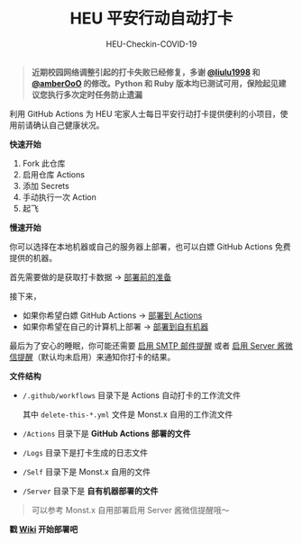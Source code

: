 <h1 align="center">HEU 平安行动自动打卡</h1>

<div align="center">HEU-Checkin-COVID-19</div></br>


> **近期校园网络调整引起的打卡失败已经修复，多谢 [@liulu1998](https://github.com/liulu1998) 和 [@amberOoO](https://github.com/amberOoO) 的修改。Python 和 Ruby 版本均已测试可用，保险起见建议您执行多次定时任务防止遗漏**

利用 GitHub Actions 为 HEU 宅家人士每日平安行动打卡提供便利的小项目，使用前请确认自己健康状况。


**快速开始**

 1. Fork 此仓库
 2. 启用仓库 Actions
 3. 添加 Secrets
 4. 手动执行一次 Action
 5. 起飞


**慢速开始**

你可以选择在本地机器或自己的服务器上部署，也可以白嫖 GitHub Actions 免费提供的机器。

首先需要做的是获取打卡数据 → [部署前的准备](https://github.com/monsterxcn/HEU-Checkin-COVID-19/wiki/%E9%83%A8%E7%BD%B2%E5%89%8D%E7%9A%84%E5%87%86%E5%A4%87)

接下来，

 - 如果你希望白嫖 GitHub Actions → [部署到 Actions](https://github.com/monsterxcn/HEU-Checkin-COVID-19/wiki/%E9%83%A8%E7%BD%B2%E5%88%B0-Actions)
 - 如果你希望在自己的计算机上部署 → [部署到自有机器](https://github.com/monsterxcn/HEU-Checkin-COVID-19/wiki/%E9%83%A8%E7%BD%B2%E5%88%B0%E8%87%AA%E6%9C%89%E6%9C%BA%E5%99%A8)

最后为了安心的睡眠，你可能还需要 [启用 SMTP 邮件提醒](https://github.com/monsterxcn/HEU-Checkin-COVID-19/wiki/%E5%90%AF%E7%94%A8-SMTP-%E9%82%AE%E4%BB%B6%E6%8F%90%E9%86%92) 或者 [启用 Server 酱微信提醒](https://github.com/monsterxcn/HEU-Checkin-COVID-19/wiki/%E5%90%AF%E7%94%A8-Server-%E9%85%B1%E5%BE%AE%E4%BF%A1%E6%8F%90%E9%86%92)（默认均未启用）来通知你打卡的结果。


**文件结构**

 - `/.github/workflows` 目录下是 Actions 自动打卡的工作流文件

   其中 `delete-this-*.yml` 文件是 Monst.x 自用的工作流文件

 - `/Actions` 目录下是 **GitHub Actions 部署的文件**
 - `/Logs` 目录下是打卡生成的日志文件
 - `/Self` 目录下是 Monst.x 自用的文件
 - `/Server` 目录下是 **自有机器部署的文件**

> 可以参考 Monst.x 自用部署启用 Server 酱微信提醒哦～


**戳 [Wiki](https://github.com/monsterxcn/HEU-Checkin-COVID-19/wiki) 开始部署吧**